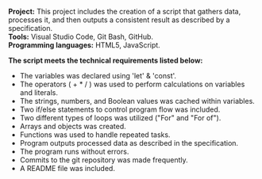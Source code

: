**Project:** This project includes the creation of a script that gathers data, processes it, and then outputs a consistent result as described by a specification.            
**Tools:** Visual Studio Code, Git Bash, GitHub.                 
**Programming languages:** HTML5, JavaScript.   
         
**The script meets the technical requirements listed below:**     
                
- The variables was declared using 'let' & 'const'.        
- The operators ( + * / ) was used to perform calculations on variables and literals.       
- The strings, numbers, and Boolean values was cached within variables.       
- Two if/else statements to control program flow was included.         
- Two different types of loops was utilized ("For" and "For of").         
- Arrays and objects was created.          
- Functions was used to handle repeated tasks.         
- Program outputs processed data as described in the specification.       
- The program runs without errors.       
- Commits to the git repository was made frequently.       
- A README file was included.        
